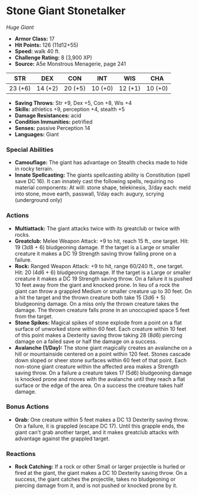 # Stone Giant Stonetalker

*Huge* *Giant*

- **Armor Class:** 17
- **Hit Points:** 126 (11d12+55)
- **Speed:** walk 40 ft.
- **Challenge Rating:** 8 (3,900 XP)
- **Source:** A5e Monstrous Menagerie, page 241

| STR | DEX | CON | INT | WIS | CHA |
| --- | --- | --- | --- | --- | --- |
| 23 (+6) | 14 (+2) | 20 (+5) | 10 (+0) | 12 (+1) | 10 (+0) |

- **Saving Throws**: Str +9, Dex +5, Con +8, Wis +4
- **Skills:** athletics +9, perception +4, stealth +5
- **Damage Resistances:** acid
- **Condition Immunities:** petrified
- **Senses:** passive Perception 14
- **Languages:** Giant

### Special Abilities

- **Camouflage:** The giant has advantage on Stealth checks made to hide in rocky terrain.
- **Innate Spellcasting:** The giants spellcasting ability is Constitution (spell save DC 16). It can innately cast the following spells, requiring no material components: At will: stone shape, telekinesis, 3/day each: meld into stone, move earth, passwall, 1/day each: augury, scrying (underground only)

### Actions

- **Multiattack:** The giant attacks twice with its greatclub or twice with rocks.
- **Greatclub:** Melee Weapon Attack: +9 to hit, reach 15 ft., one target. Hit: 19 (3d8 + 6) bludgeoning damage. If the target is a Large or smaller creature  it makes a DC 19 Strength saving throw  falling prone on a failure.
- **Rock:** Ranged Weapon Attack: +9 to hit, range 60/240 ft., one target. Hit: 20 (4d6 + 6) bludgeoning damage. If the target is a Large or smaller creature  it makes a DC 19 Strength saving throw. On a failure  it is pushed 10 feet away from the giant and knocked prone. In lieu of a rock  the giant can throw a grappled Medium or smaller creature up to 30 feet. On a hit  the target and the thrown creature both take 15 (3d6 + 5) bludgeoning damage. On a miss  only the thrown creature takes the damage. The thrown creature falls prone in an unoccupied space 5 feet from the target.
- **Stone Spikes:** Magical spikes of stone explode from a point on a flat surface of unworked stone within 60 feet. Each creature within 10 feet of this point makes a Dexterity saving throw  taking 28 (8d6) piercing damage on a failed save or half the damage on a success.
- **Avalanche (1/Day):** The stone giant magically creates an avalanche on a hill or mountainside centered on a point within 120 feet. Stones cascade down sloped or sheer stone surfaces within 60 feet of that point. Each non-stone giant creature within the affected area makes a Strength saving throw. On a failure  a creature takes 17 (5d6) bludgeoning damage  is knocked prone  and moves with the avalanche until they reach a flat surface or the edge of the area. On a success  the creature takes half damage.

### Bonus Actions

- **Grab:** One creature within 5 feet makes a DC 13 Dexterity saving throw. On a failure, it is grappled (escape DC 17). Until this grapple ends, the giant can't grab another target, and it makes greatclub attacks with advantage against the grappled target.

### Reactions

- **Rock Catching:** If a rock or other Small or larger projectile is hurled or fired at the giant, the giant makes a DC 10 Dexterity saving throw. On a success, the giant catches the projectile, takes no bludgeoning or piercing damage from it, and is not pushed or knocked prone by it.


